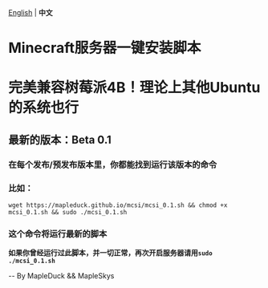 [English](readme.md) | **中文**
# Minecraft服务器一键安装脚本
# 完美兼容树莓派4B！理论上其他Ubuntu的系统也行
## 最新的版本：Beta 0.1
### 在每个发布/预发布版本里，你都能找到运行该版本的命令
### 比如：
`
wget https://mapleduck.github.io/mcsi/mcsi_0.1.sh && chmod +x mcsi_0.1.sh && sudo ./mcsi_0.1.sh
`
### 这个命令将运行最新的脚本

**如果你曾经运行过此脚本，并一切正常，再次开启服务器请用`sudo ./mcsi_0.1.sh`**

-- By MapleDuck && MapleSkys
